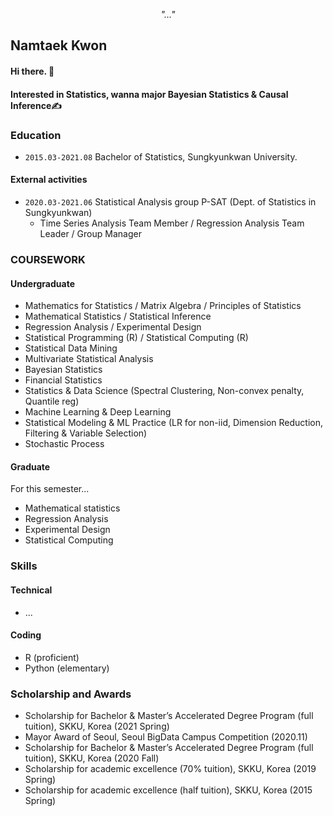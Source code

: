<div align=center>
  
<i> "..." </i>

</div>

<div align=center>




</div>

## Namtaek Kwon 

#### Hi there. 👋
#### Interested in Statistics, wanna major Bayesian Statistics & Causal Inference✍️

### Education

- ```2015.03-2021.08``` Bachelor of Statistics, Sungkyunkwan University.

#### External activities

- ```2020.03-2021.06``` Statistical Analysis group P-SAT (Dept. of Statistics in Sungkyunkwan)
  - Time Series Analysis Team Member / Regression Analysis Team Leader / Group Manager

### COURSEWORK

#### Undergraduate

- Mathematics for Statistics / Matrix Algebra / Principles of Statistics
- Mathematical Statistics / Statistical Inference
- Regression Analysis / Experimental Design
- Statistical Programming (R) / Statistical Computing (R)
- Statistical Data Mining
- Multivariate Statistical Analysis
- Bayesian Statistics
- Financial Statistics
- Statistics & Data Science (Spectral Clustering, Non-convex penalty, Quantile reg)
- Machine Learning & Deep Learning
- Statistical Modeling & ML Practice (LR for non-iid, Dimension Reduction, Filtering & Variable Selection)
- Stochastic Process

#### Graduate

For this semester...

- Mathematical statistics 
- Regression Analysis 
- Experimental Design
- Statistical Computing

### Skills

#### Technical

- ...

#### Coding

- R (proficient)
- Python (elementary)

### Scholarship and Awards

- Scholarship for Bachelor & Master’s Accelerated Degree Program (full tuition), SKKU, Korea (2021 Spring)
- Mayor Award of Seoul, Seoul BigData Campus Competition (2020.11)
- Scholarship for Bachelor & Master’s Accelerated Degree Program (full tuition), SKKU, Korea (2020 Fall)
- Scholarship for academic excellence (70% tuition), SKKU, Korea (2019 Spring)
- Scholarship for academic excellence (half tuition), SKKU, Korea (2015 Spring)
